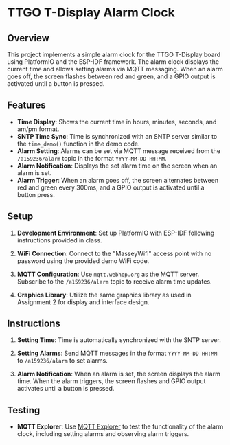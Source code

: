 # TTGO T-Display Alarm Clock

## Overview

This project implements a simple alarm clock for the TTGO T-Display board using PlatformIO and the ESP-IDF framework. The alarm clock displays the current time and allows setting alarms via MQTT messaging. When an alarm goes off, the screen flashes between red and green, and a GPIO output is activated until a button is pressed.

## Features

- **Time Display**: Shows the current time in hours, minutes, seconds, and am/pm format.
- **SNTP Time Sync**: Time is synchronized with an SNTP server similar to the `time_demo()` function in the demo code.
- **Alarm Setting**: Alarms can be set via MQTT message received from the `/a159236/alarm` topic in the format `YYYY-MM-DD HH:MM`.
- **Alarm Notification**: Displays the set alarm time on the screen when an alarm is set.
- **Alarm Trigger**: When an alarm goes off, the screen alternates between red and green every 300ms, and a GPIO output is activated until a button press.

## Setup

1. **Development Environment**: Set up PlatformIO with ESP-IDF following instructions provided in class.
   
2. **WiFi Connection**: Connect to the "MasseyWifi" access point with no password using the provided demo WiFi code.
   
3. **MQTT Configuration**: Use `mqtt.webhop.org` as the MQTT server. Subscribe to the `/a159236/alarm` topic to receive alarm time updates.
   
4. **Graphics Library**: Utilize the same graphics library as used in Assignment 2 for display and interface design.

## Instructions

1. **Setting Time**: Time is automatically synchronized with the SNTP server.
   
2. **Setting Alarms**: Send MQTT messages in the format `YYYY-MM-DD HH:MM` to `/a159236/alarm` to set alarms.
   
3. **Alarm Notification**: When an alarm is set, the screen displays the alarm time. When the alarm triggers, the screen flashes and GPIO output activates until a button is pressed.

## Testing

- **MQTT Explorer**: Use [MQTT Explorer](http://mqtt-explorer.com/) to test the functionality of the alarm clock, including setting alarms and observing alarm triggers.
